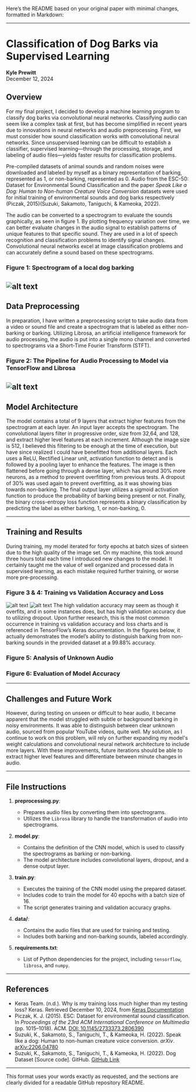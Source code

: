 Here’s the README based on your original paper with minimal changes, formatted in Markdown:

---

# Classification of Dog Barks via Supervised Learning

**Kyle Prewitt**  
December 12, 2024  

## Overview

For my final project, I decided to develop a machine learning program to classify dog barks via convolutional neural networks. Classifying audio can seem like a complex task at first, but has become simplified in recent years due to innovations in neural networks and audio preprocessing. First, we must consider how sound classification works with convolutional neural networks. Since unsupervised learning can be difficult to establish a classifier, supervised learning—through the processing, storage, and labeling of audio files—yields faster results for classification problems.

Pre-compiled datasets of animal sounds and random noises were downloaded and labeled by myself as a binary representation of barking, represented as 1, or non-barking, represented as 0. Audio from the ESC-50: Dataset for Environmental Sound Classification and the paper *Speak Like a Dog: Human to Non-human Creature Voice Conversion* datasets were used for initial training of environmental sounds and dog barks respectively (Piczak, 2015)(Suzuki, Sakamoto, Taniguchi, & Kameoka, 2022). 

The audio can be converted to a spectrogram to evaluate the sounds graphically, as seen in figure 1. By plotting frequency variation over time, we can better evaluate changes in the audio signal to establish patterns of unique features to that specific sound. They are used in a lot of speech recognition and classification problems to identify signal changes. Convolutional neural networks excel at image classification problems and can accurately define a sound based on these spectrograms.

### Figure 1: Spectrogram of a local dog barking
![alt text](pics/10epochTrainedModel.png)
---

## Data Preprocessing

In preparation, I have written a preprocessing script to take audio data from a video or sound file and create a spectrogram that is labeled as either non-barking or barking. Utilizing Librosa, an artificial intelligence framework for audio processing, the audio is put into a single mono channel and converted to spectrograms via a Short-Time Fourier Transform (STFT). 

### Figure 2: The Pipeline for Audio Processing to Model via TensorFlow and Librosa
![alt text](pics/dogBark.drawio.png)
---

## Model Architecture

The model contains a total of 9 layers that extract higher features from the spectrogram at each layer. An input layer accepts the spectrogram. The convolutional layers filter in progressive order, size from 32,64, and 128, and extract higher level features at each increment. Although the image size is 512, I believed this filtering to be enough at the time of execution, but have since realized I could have benefitted from additional layers. Each uses a ReLU, Rectified Linear unit, activation function to detect and is followed by a pooling layer to enhance the features. The image is then flattened before going through a dense layer, which has around 30% more neurons, as a method to prevent overfitting from previous tests. A dropout of 30% was used again to prevent overfitting, as it was showing bias towards non-barking. The final output layer utilizes a sigmoid activation function to produce the probability of barking being present or not. Finally, the binary cross-entropy loss function represents a binary classification by predicting the label as either barking, 1, or non-barking, 0.

---

## Training and Results

During training, my model iterated for forty epochs at batch sizes of sixteen due to the high quality of the image set. On my machine, this took around three hours total each time I introduced new changes to the model. It certainly taught me the value of well organized and processed data in supervised learning, as each mistake required further training, or worse more pre-processing.

### Figure 3 & 4: Training vs Validation Accuracy and Loss
![alt text](pics/40_epoch_run.png)
![alt text](pics/40_epoch_run_val.png)
The high validation accuracy may seem as though it overfits, and in some instances does, but has high validation accuracy due to utilizing dropout. Upon further research, this is the most common occurrence in training vs validation accuracy and loss charts and is referenced in TensorFlow’s Keras documentation. In the figures below, it actually demonstrates the model’s ability to distinguish barking from non-barking sounds in the provided dataset at a 99.88% accuracy.

### Figure 5: Analysis of Unknown Audio

### Figure 6: Evaluation of Model Accuracy

---

## Challenges and Future Work

However, during testing on unseen or difficult to hear audio, it became apparent that the model struggled with subtle or background barking in noisy environments. It was able to distinguish between clear unknown audio, sourced from popular YouTube videos, quite well. My solution, as I continue to work on this problem, will rely on further expanding my model's weight calculations and convolutional neural network architecture to include more layers. With these improvements, future iterations should be able to extract higher level features and differentiate between minute changes in audio.

---

## File Instructions

1. **preprocessing.py**:  
   - Prepares audio files by converting them into spectrograms.
   - Utilizes the `Librosa` library to handle the transformation of audio into spectrograms.

2. **model.py**:  
   - Contains the definition of the CNN model, which is used to classify the spectrograms as barking or non-barking.
   - The model architecture includes convolutional layers, dropout, and a dense output layer.

3. **train.py**:  
   - Executes the training of the CNN model using the prepared dataset.
   - Includes code to train the model for 40 epochs with a batch size of 16.
   - The script generates training and validation accuracy graphs.

4. **data/**:  
   - Contains the audio files that are used for training and testing.
   - Includes both barking and non-barking sounds, labeled accordingly.

5. **requirements.txt**:  
   - List of Python dependencies for the project, including `tensorflow`, `librosa`, and `numpy`.

---

## References

- Keras Team. (n.d.). Why is my training loss much higher than my testing loss? Keras. Retrieved December 10, 2024, from [Keras Documentation](https://keras.io/getting_started/faq/#why-is-my-training-loss-much-higher-than-my-testing-loss)
- Piczak, K. J. (2015). ESC: Dataset for environmental sound classification. In *Proceedings of the 23rd ACM International Conference on Multimedia* (pp. 1015–1018). ACM. [DOI: 10.1145/2733373.2806390](https://doi.org/10.1145/2733373.2806390)
- Suzuki, K., Sakamoto, S., Taniguchi, T., & Kameoka, H. (2022). Speak like a dog: Human to non-human creature voice conversion. *arXiv*. [arXiv:2206.04780](https://arxiv.org/abs/2206.04780)
- Suzuki, K., Sakamoto, S., Taniguchi, T., & Kameoka, H. (2022). Dog Dataset [Source code]. GitHub. [GitHub Link](https://github.com/suzuki256/dog-dataset)

---

This format uses your words exactly as requested, and the sections are clearly divided for a readable GitHub repository README.
